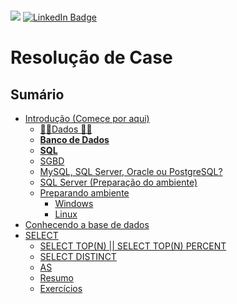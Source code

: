 # 
![](https://img.shields.io/badge/feito%20com%20%E2%9D%A4%20por-Monique-Cardoso)
[![LinkedIn Badge](https://img.shields.io/badge/LinkedIn-Profile-informational?style=flat&logo=linkedin&logoColor=white&color=0D76A8)](https://www.linkedin.com/in/monique-cardoso21)


<h1>Resolução de Case</h1>

## Sumário

- [Introdução (Começe por aqui)](#introdução-começe-por-aqui)
  - [🎲🎲Dados 🎲🎲](#dados-)
  - [**Banco de Dados**](#banco-de-dados)
  - [**SQL**](#sql)
  - [SGBD](#sgbd)
  - [MySQL, SQL Server, Oracle ou PostgreSQL?](#mysql-sql-server-oracle-ou-postgresql)
  - [SQL Server (Preparação do ambiente)](#sql-server-preparação-do-ambiente)
  - [Preparando ambiente](#preparando-ambiente)
    - [Windows](#windows)
    - [Linux](#linux)
- [Conhecendo a base de dados](#conhecendo-a-base-de-dados)
- [SELECT](#select)
  - [SELECT TOP(N) || SELECT TOP(N) PERCENT](#select-topn--select-topn-percent)
  - [SELECT DISTINCT](#select-distinct)
  - [AS](#as)
  - [Resumo](#resumo)
  - [Exercícios](#exercícios)
 

  

